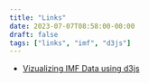 ```yaml
---
title: "Links"
date: 2023-07-07T08:58:00-00:00
draft: false
tags: ["links", "imf", "d3js"]
---
```


- [Vizualizing IMF Data using d3js](www.ndelor.me/projects/imf)
